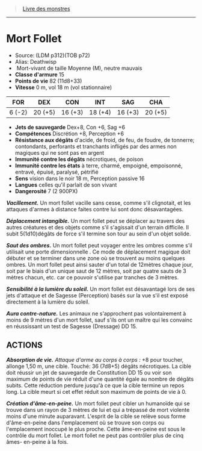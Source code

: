 ﻿> [Livre des monstres](tome_of_beasts.md)

---

# Mort Follet

- Source: (LDM p312)(TOB p72)
- Alias: Deathwisp
-  Mort-vivant de taille Moyenne (M), neutre mauvais
- **Classe d'armure** 15
- **Points de vie** 82 (11d8+33)
- **Vitesse** 0 m, vol 18 m (vol stationnaire)

|FOR|DEX|CON|INT|SAG|CHA|
|---|---|---|---|---|---|
|6 (-2)|20 (+5)|16 (+3)|18 (+4)|16 (+3)|20 (+5)|

- **Jets de sauvegarde** Dex+8, Con +6, Sag +6
- **Compétences** Discrétion +8, Perception +6
- **Résistance aux dégâts** d'acide, de froid, de feu, de foudre, de tonnerre; contondants, perforants et tranchants infligés par des armes non magiques qui ne sont pas en argent
- **Immunité contre les dégâts** nécrotiques, de poison
- **Immunité contre les états** à terre, charmé, empoigné, empoisonné, entravé, épuisé, paralysé, pétrifié
- **Sens** vision dans le noir 18 m, Perception passive 16
- **Langues** celles qu'il parlait de son vivant
- **Dangerosité** 7 (2 900PX)

**_Vacillement._** Un mort follet vacille sans cesse, comme s'il clignotait, et les attaques d'armes à distance faites contre lui sont donc désavantagées.

**_Déplacement intangible._** Un mort follet peut se déplacer au travers des autres créatures et des objets comme s'il s'agissait d'un terrain difficile. Il subit 5(1d10)dégâts de force s'il termine son tour au sein d'un objet solide.

**_Saut des ombres._** Un mort follet peut voyager entre les ombres comme s'il utilisait une porte dimensionnelle . Ce mode de déplacement magique doit débuter et se terminer dans une zone où se trouvent au moins quelques ombres. Un mort follet peut ainsi sauter d'un total de 12mètres chaque jour, soit par le biais d'un unique saut de 12 mètres, soit par quatre sauts de 3 mètres chacun, etc. car ce pouvoir s'utilise par tranches de 3 mètres.

**_Sensibilité à la lumière du soleil._** Un mort follet est désavantagé lors de ses jets d'attaque et de Sagesse (Perception) basés sur la vue s'il est exposé directement à la lumière du soleil.

**_Aura contre-nature._** Les animaux ne s'approchent pas volontairement à moins de 9 mètres d'un mort follet, sauf s'ils ont un maître qui les convainc en réussissant un test de Sagesse (Dressage) DD 15.

## ACTIONS

**_Absorption de vie._** _Attaque d'arme au corps à corps :_ +8 pour toucher, allonge 1,50 m, une cible. Touché: 36 (7d8+5) dégâts nécrotiques. La cible doit réussir un jet de sauvegarde de Constitution DD 15 ou voir son maximum de points de vie réduit d'une quantité égale au nombre de dégâts subits. Cette réduction perdure jusqu'à ce que la cible termine un repos long. La cible meurt si cet effet réduit son maximum de points de vie à 0.

**_Création d'âme-en-peine._** Un mort follet peut cibler un humanoïde qui se trouve dans un rayon de 3 mètres de lui et qui a trépassé de mort violente moins d'une minute auparavant. L'esprit de la cible se relève sous forme d'âme-en-peine dans l'emplacement où se trouve son corps ou l'emplacement inoccupé le plus proche. Cette âme-en-peine est sous le contrôle du mort follet. Le mort follet ne peut pas contrôler plus de cinq âmes- en-peine à la fois.

